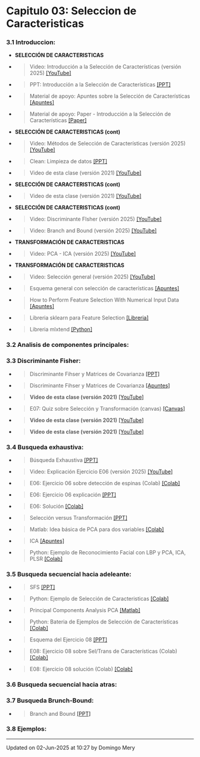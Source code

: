 
# Capitulo 03: Seleccion de Caracteristicas
### 3.1 Introduccion:
* **SELECCIÓN DE CARACTERISTICAS** 
* > Video: Introducción a la Selección de Características (versión 2025) [[YouTube]](https://youtu.be/FkrrnXNOEew)
* > PPT: Introducción a la Selección de Características [[PPT]](https://github.com/domingomery/patrones/blob/master/clases/Cap03_Seleccion_de_Caracteristicas/presentations/PAT03_FeatureSelection_Intro.pptx)
* > Material de apoyo: Apuntes sobre la Selección de Características [[Apuntes]](https://github.com/domingomery/patrones/blob/master/clases/Cap03_Seleccion_de_Caracteristicas/presentations/PAT03_FeatureSelection_Intro.pdf)
* > Material de apoyo: Paper - Introducción a la Selección de Características [[Paper]](https://github.com/domingomery/patrones/blob/master/clases/Cap03_Seleccion_de_Caracteristicas/presentations/PAT03_FeatureSelection.pdf)
* **SELECCIÓN DE CARACTERISTICAS (cont)** 
* > Video: Métodos de Selección de Características (versión 2025) [[YouTube]](https://youtu.be/voVM8I39n6g)
* > Clean: Limpieza de datos [[PPT]](https://github.com/domingomery/patrones/blob/master/clases/Cap03_Seleccion_de_Caracteristicas/presentations/PAT03_Clean.pptx)
* > Video de esta clase (versión 2021) [[YouTube]](https://youtu.be/2QpvMEa0lQ0)
* **SELECCIÓN DE CARACTERISTICAS (cont)** 
* > Video de esta clase (versión 2021) [[YouTube]](https://youtu.be/sZhO6YVYAGE)
* **SELECCIÓN DE CARACTERISTICAS (cont)** 
* > Video: Discriminante FIsher (versión 2025) [[YouTube]](https://youtu.be/RwsUa-UJKHc)
* > Video: Branch and Bound (versión 2025) [[YouTube]](https://youtu.be/w0nrCSQk6kc)
* **TRANSFORMACIÓN DE CARACTERISTICAS** 
* > Video: PCA - ICA (versión 2025) [[YouTube]](https://youtu.be/QNelEdlVCqI)
* **TRANSFORMACIÓN DE CARACTERISTICAS** 
* > Video: Selección general (versión 2025) [[YouTube]](https://youtu.be/t6IncbBtKhc)
* > Esquema general con selección de características [[Apuntes]](https://github.com/domingomery/patrones/blob/master/clases/Cap03_Seleccion_de_Caracteristicas/presentations/PAT03_GeneralSchema.pdf)
* > How to Perform Feature Selection With Numerical Input Data [[Apuntes]](https://machinelearningmastery.com/feature-selection-with-numerical-input-data/)
* > Libreria sklearn para Feature Selection [[Libreria]](https://scikit-learn.org/stable/modules/feature_selection.html)
* > Libreria mlxtend [[Python]](http://rasbt.github.io/mlxtend/user_guide/feature_selection/SequentialFeatureSelector/)
### 3.2 Analisis de componentes principales:
### 3.3 Discriminante Fisher:
* > Discriminante Fihser y Matrices de Covarianza [[PPT]](https://github.com/domingomery/patrones/blob/master/clases/Cap03_Seleccion_de_Caracteristicas/presentations/PAT03_Fisher_Covarianzas.pptx)
* > Discriminante Fihser y Matrices de Covarianza [[Apuntes]](https://github.com/domingomery/patrones/blob/master/clases/Cap03_Seleccion_de_Caracteristicas/presentations/PAT03_Fisher_Covarianzas.pdf)
* > **Video de esta clase (versión 2021)** [[YouTube]](https://youtu.be/b1BBhid8G-k)
* > E07: Quiz sobre Selección y Transformación (canvas) [[Canvas]](https://cursos.canvas.uc.cl/courses/82169/assignments)
* > **Video de esta clase (versión 2021)** [[YouTube]](https://youtu.be/llLtD7cA7KA)
* > **Video de esta clase (versión 2021)** [[YouTube]](https://youtu.be/Qlv_EYy2WSI)
### 3.4 Busqueda exhaustiva:
* > Búsqueda Exhaustiva [[PPT]](https://github.com/domingomery/patrones/blob/master/clases/Cap03_Seleccion_de_Caracteristicas/presentations/PAT03_ExSearch.pptx)
* > Video: Explicación Ejercicio E06 (versión 2025) [[YouTube]](https://youtu.be/46xYYibyuDU)
* > E06: Ejercicio 06 sobre detección de espinas (Colab) [[Colab]](https://colab.research.google.com/drive/1RHUBvgQ7C3uchBQidBAAZYnw6NNHI8r_?usp=sharing)
* > E06: Ejercicio 06 explicación [[PPT]](https://github.com/domingomery/patrones/blob/master/clases/Cap03_Seleccion_de_Caracteristicas/presentations/PAT03_Ejercicio_E06.pptx)
* > E06: Solución [[Colab]](https://colab.research.google.com/drive/1ivv2C1itKjlpmsXgM_-NXRNEV9gjSM1o?usp=sharing)
* > Selección versus Transformación [[PPT]](https://github.com/domingomery/patrones/blob/master/clases/Cap03_Seleccion_de_Caracteristicas/presentations/PAT03_Models.pptx)
* > Matlab: Idea básica de PCA para dos variables [[Colab]](https://drive.google.com/file/d/1tnzzMpfWsXXifk9oU_VAWgY8Yp1tL5xY/view?usp=sharing)
* > ICA [[Apuntes]](https://towardsdatascience.com/independent-component-analysis-ica-in-python-a0ef0db0955e)
* > Python: Ejemplo de Reconocimiento Facial con LBP y PCA, ICA, PLSR [[Colab]](https://drive.google.com/file/d/1tnzzMpfWsXXifk9oU_VAWgY8Yp1tL5xY/view?usp=sharing)
### 3.5 Busqueda secuencial hacia adeleante:
* > SFS [[PPT]](https://github.com/domingomery/patrones/blob/master/clases/Cap03_Seleccion_de_Caracteristicas/presentations/PAT03_SFS.pptx)
* > Python: Ejemplo de Selección de Caracteristicas [[Colab]](https://drive.google.com/file/d/1VH6IIkTEU9FAHYWxIxDsP33JEsueM5C_/view?usp=sharing)
* > Principal Components Analysis PCA [[Matlab]](https://github.com/domingomery/patrones/blob/master/clases/Cap03_Seleccion_de_Caracteristicas/matlab/PAT03_PCAidea.m)
* > Python: Bateria de Ejemplos de Selección de Características [[Colab]](https://drive.google.com/file/d/18bUASfb113f6ecm35dR_AA1l7SGgAGg6/view?usp=sharing)
* > Esquema del Ejercicio 08 [[PPT]](https://github.com/domingomery/patrones/blob/master/clases/Cap03_Seleccion_de_Caracteristicas/presentations/PAT03_Ejercicio08.pptx)
* > E08: Ejercicio 08 sobre Sel/Trans de Características (Colab) [[Colab]](https://colab.research.google.com/drive/1v0w73Z770GF-JivEc6_Uwag-WzIHKR6D?usp=sharing)
* > E08: Ejercicio 08 solución (Colab) [[Colab]](https://colab.research.google.com/drive/1xntrtFWd6yQEipyStnIxOJy1epgUSqyz?usp=sharing)
### 3.6 Busqueda secuencial hacia atras:
### 3.7 Busqueda Brunch-Bound:
* > Branch and Bound [[PPT]](https://github.com/domingomery/patrones/blob/master/clases/Cap03_Seleccion_de_Caracteristicas/presentations/PAT03_BranchAndBound.pptx)
### 3.8 Ejemplos:
---


Updated on 02-Jun-2025 at 10:27 by Domingo Mery
